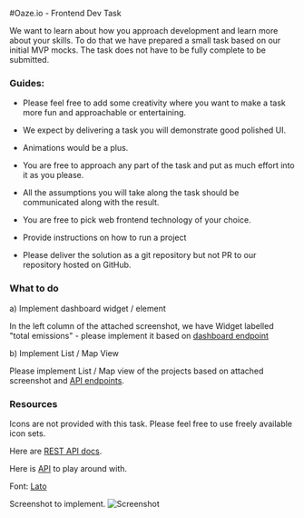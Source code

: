 #Oaze.io - Frontend Dev Task

We want to learn about how you approach development and learn more about your skills. To do that we have prepared a small task based on our initial MVP mocks. The task does not have to be fully complete to be submitted. 
 

### Guides: 

- Please feel free to add some creativity where you want to make a task more fun and approachable or entertaining. 

- We expect by delivering a task you will demonstrate good polished UI. 

- Animations would be a plus.

- You are free to approach any part of the task and put as much effort into it as you please.

- All the assumptions you will take along the task should be communicated along with the result.  

- You are free to pick web frontend technology of your choice. 

- Provide instructions on how to run a project

- Please deliver the solution as a git repository but not PR to our repository hosted on GitHub. 

### What to do

a) Implement dashboard widget / element

In the left column of the attached screenshot, we have Widget labelled "total emissions" - please implement it based on [dashboard endpoint](https://app.swaggerhub.com/apis-docs/filipjakubowski/OazeTest/1.0.0#/corporate/getPerformance)


b) Implement List / Map View

Please implement List / Map view of the projects based on attached screenshot and [API endpoints](https://app.swaggerhub.com/apis-docs/filipjakubowski/OazeTest/1.0.0#/marketplace/listProjects). 

### Resources

Icons are not provided with this task. Please feel free to use freely available icon sets. 

Here are [REST API docs](https://app.swaggerhub.com/apis-docs/filipjakubowski/OazeTest/1.0.0#/Performance). 

Here is [API]( https://my-json-server.typicode.com/oazeio/frontend-task-a/db.json) to play around with. 

Font: [Lato](https://fonts.google.com/specimen/Lato)

Screenshot to implement. 
![Screenshot](images/screenshot-markettplace-dashboard.png "Screenshot")



